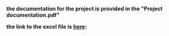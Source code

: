 
**the documentation for the project is provided in the "Project documentation.pdf"**

**the link to the excel file is [here](https://docs.google.com/spreadsheets/d/1ujmSOvar1klwMtbVkrPYI9C7nqt88VtA/edit?usp=drive_link&ouid=118325012833457873907&rtpof=true&sd=true):** 


